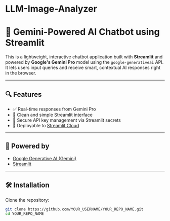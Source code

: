 # LLM-Image-Analyzer
# 🤖 Gemini-Powered AI Chatbot using Streamlit

This is a lightweight, interactive chatbot application built with **Streamlit** and powered by **Google's Gemini Pro** model using the `google-generativeai` API. It lets users input queries and receive smart, contextual AI responses right in the browser.

---

## 🔍 Features

- ✅ Real-time responses from Gemini Pro
- 💬 Clean and simple Streamlit interface
- 🔐 Secure API key management via Streamlit secrets
- 🚀 Deployable to [Streamlit Cloud](https://streamlit.io/cloud)

---

## 🧠 Powered by
- [Google Generative AI (Gemini)](https://ai.google.dev)
- [Streamlit](https://streamlit.io)

---

## 🛠️ Installation

Clone the repository:

```bash
git clone https://github.com/YOUR_USERNAME/YOUR_REPO_NAME.git
cd YOUR_REPO_NAME
